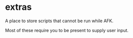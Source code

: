 # extras

A place to store scripts that cannot be run while AFK.

Most of these require you to be present to supply user input.

